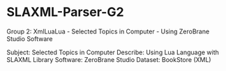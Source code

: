 # SLAXML-Parser-G2
Group 2: XmlLuaLua - Selected Topics in Computer - Using ZeroBrane Studio Software

Subject: Selected Topics in Computer 
Describe: Using Lua Language with SLAXML Library
Software: ZeroBrane Studio
Dataset: BookStore (XML)
